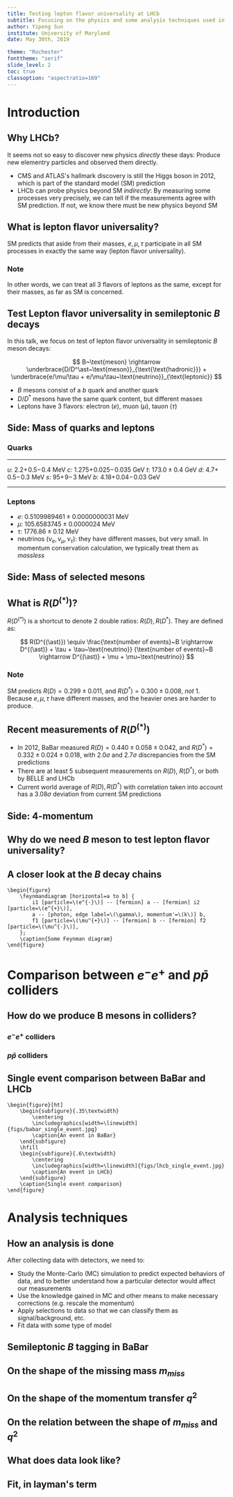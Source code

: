 ```yaml
---
title: Testing lepton flavor universality at LHCb
subtitle: Focusing on the physics and some analysis techniques used in $R(D^{(\ast)})$ analyses
author: Yipeng Sun
institute: University of Maryland
date: May 30th, 2019

theme: "Rochester"
fonttheme: "serif"
slide_level: 2
toc: true
classoption: "aspectratio=169"
---
```


# Introduction
## Why LHCb?
It seems not so easy to discover new physics _directly_ these days: Produce new
elementry particles and observed them directly.

- CMS and ATLAS's hallmark discovery is still the Higgs boson in 2012, which is
  part of the standard model (SM) prediction
- LHCb can probe physics beyond SM _indirectly_: By measuring some processes
  very precisely, we can tell if the measurements agree with SM prediction. If
  not, we know there must be new physics beyond SM

## What is lepton flavor universality?
SM predicts that aside from their masses, $e, \mu, \tau$ participate in all SM
processes in exactly the same way (lepton flavor universality).

### Note
In other words, we can treat all 3 flavors of leptons as the same, except for
their masses, as far as SM is concerned.

## Test Lepton flavor universality in semileptonic $B$ decays
In this talk, we focus on test of lepton flavor universality in semileptonic
$B$ meson decays:

$$
B~\text{meson} \rightarrow
\underbrace{D/D^\ast~\text{meson}}_{\text{\text{hadronic}}} +
\underbrace{e/\mu/\tau + e/\mu/\tau~\text{neutrino}}_{\text{leptonic}}
$$

- $B$ mesons consist of a $b$ quark and another quark
- $D/D^\ast$ mesons have the same quark content, but different masses
- Leptons have 3 flavors: electron ($e$), muon ($\mu$), tauon ($\tau$)

## Side: Mass of quarks and leptons
### Quarks
----------------------------  ----------------------------------  -------------------------------
$u$: $2.2 +\!0.5 -\!0.4$ MeV  $c$: $1.275 +\!0.025 -\!0.035$ GeV  $t$: $173.0 \pm 0.4$ GeV
$d$: $4.7 +\!0.5 -\!0.3$ MeV  $s$: $95 +\!9 -\!3$ MeV             $b$: $4.18 +\!0.04 -\!0.03$ GeV
----------------------------  ----------------------------------  -------------------------------

### Leptons
- $e$: $0.5109989461 \pm 0.0000000031$ MeV
- $\mu$: $105.6583745 \pm 0.0000024$ MeV
- $\tau$: $1776.86 \pm 0.12$ MeV
- neutrinos ($\nu_e, \nu_\mu, \nu_\tau$): they have different masses, but very
  small. In momentum conservation calculation, we typically treat them as
  _massless_

## Side: Mass of selected mesons

## What is $R(D^{(\ast)})$?
$R(D^{(\ast)})$ is a shortcut to denote 2 double ratios: $R(D), R(D^\ast)$.
They are defined as:

$$
R(D^{(\ast)}) \equiv
\frac{\text{number of events}~B \rightarrow D^{(\ast)} + \tau + \tau~\text{neutrino}}
{\text{number of events}~B \rightarrow D^{(\ast)} + \mu + \mu~\text{neutrino}}
$$

### Note
SM predicts $R(D) = 0.299 \pm 0.011$, and $R(D^\ast) = 0.300 \pm 0.008$, _not_ 1.
Because $e, \mu, \tau$ have different masses, and the heavier ones are harder
to produce.

## Recent measurements of $R(D^{(\ast)})$

- In 2012, BaBar measured
  $R(D) = 0.440 \pm 0.058 \pm 0.042$, and
  $R(D^\ast) = 0.332 \pm 0.024 \pm 0.018$,
  with $2.0 \sigma$ and $2.7 \sigma$ discrepancies from the SM predictions
- There are at least 5 subsequent measurements on $R(D)$, $R(D^\ast)$, or both by BELLE and LHCb
- Current world average of $R(D), R(D^\ast)$ with correlation taken into
  account has a $3.08 \sigma$ deviation from current SM predictions

## Side: 4-momentum


## Why do we need $B$ meson to test lepton flavor universality?

## A closer look at the $B$ decay chains

```{=latex}
\begin{figure}
    \feynmandiagram [horizontal=a to b] {
        i1 [particle=\(e^{-}\)] -- [fermion] a -- [fermion] i2 [particle=\(e^{+}\)],
        a -- [photon, edge label=\(\gamma\), momentum'=\(k\)] b,
        f1 [particle=\(\mu^{+}\)] -- [fermion] b -- [fermion] f2 [particle=\(\mu^{-}\)],
    };
    \caption{Some Feynman diagram}
\end{figure}
```


# Comparison between $e^{-}e^{+}$ and $p\bar{p}$ colliders
## How do we produce B mesons in colliders?
### $e^{-}e^{+}$ colliders

### $p\bar{p}$ colliders

## Single event comparison between BaBar and LHCb

```{=latex}
\begin{figure}[ht]
    \begin{subfigure}{.35\textwidth}
        \centering
        \includegraphics[width=\linewidth]{figs/babar_single_event.jpg}
        \caption{An event in BaBar}
    \end{subfigure}
    \hfill
    \begin{subfigure}{.6\textwidth}
        \centering
        \includegraphics[width=\linewidth]{figs/lhcb_single_event.jpg}
        \caption{An event in LHCb}
    \end{subfigure}
    \caption{Single event comparison}
\end{figure}
```

# Analysis techniques
## How an analysis is done
After collecting data with detectors, we need to:

- Study the Monte-Carlo (MC) simulation to predict expected behaviors of data,
  and to better understand how a particular detector would affect our
  measurements
- Use the knowledge gained in MC and other means to make necessary corrections
  (e.g. rescale the momentum)
- Apply selections to data so that we can classify them as signal/background,
  etc.
- Fit data with some type of model

## Semileptonic $B$ tagging in BaBar

## On the shape of the missing mass $m_{miss}$

## On the shape of the momentum transfer $q^2$

## On the relation between the shape of $m_{miss}$ and $q^2$

## What does data look like?

## Fit, in layman's term
